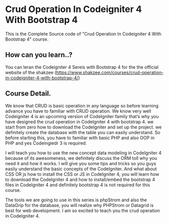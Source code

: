 # Crud Operation In Codeigniter 4 With Bootstrap 4
This is the Complete Source code of "Crud Operation In Codeigniter 4 With Bootstrap 4" course.

## How can you learn..?
You can leran the Codeigniter 4 Sereis with Bootstrap 4 for the the official website of the shakzee (https://www.shakzee.com/courses/crud-operation-in-codeigniter-4-with-bootstrap-4/)



## Course Detail.
We know that CRUD is basic operation in any language so before learning advance you have to familiar with CRUD operation. We know very well Codeigniter 4 is an upcoming version of CodeIgniter family that’s why you have designed the crud operation in CodeIgniter 4 with bootstrap 4. we start from zero how to download the CodeIgniter and set up the project. we definitely create the database with the table you can easily understand. So before starting this, you have to familiar with basic PHP and also OOP in PHP and yes Codeingiedr 3 is required.

I will teach you how to use the new concept data modeling in CodeIgniter 4 because of its awesomeness, we definitely discuss the ORM toll why you need it and how it works. I will give you some tips and tricks so you guys easily understand the basic concepts of the CodeIgniter.
And what about CSS OR js how to install the CSS or JS in CodeIgniter 4, you will learn how to download the CodeIgniter 4 and how to install/embed the bootstrap 4 files in CodeIgniter 4 and definitely bootstrap 4 is not required for this course.

The tools we are going to use in this series is phpStrom and also the DataGrip for the database, you will realize why  PHPStrom or Datagrid is best for web development. I am so excited to teach you the crud operation in CodeIgniter 4.

